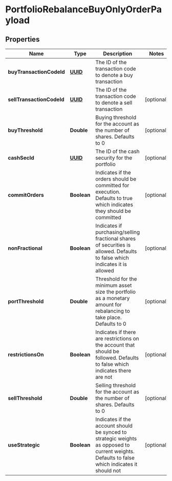 
# PortfolioRebalanceBuyOnlyOrderPayload

## Properties
Name | Type | Description | Notes
------------ | ------------- | ------------- | -------------
**buyTransactionCodeId** | [**UUID**](UUID.md) | The ID of the transaction code to denote a buy transaction | 
**sellTransactionCodeId** | [**UUID**](UUID.md) | The ID of the transaction code to denote a sell transaction |  [optional]
**buyThreshold** | **Double** | Buying threshold for the account as the number of shares. Defaults to 0 |  [optional]
**cashSecId** | [**UUID**](UUID.md) | The ID of the cash security for the portfolio |  [optional]
**commitOrders** | **Boolean** | Indicates if the orders should be committed for execution. Defaults to true which indicates they should be committed |  [optional]
**nonFractional** | **Boolean** | Indicates if purchasing/selling fractional shares of securities is allowed. Defaults to false which indicates it is allowed |  [optional]
**portThreshold** | **Double** | Threshold for the minimum asset size the portfolio as a monetary amount for rebalancing to take place. Defaults to 0 |  [optional]
**restrictionsOn** | **Boolean** | Indicates if there are restrictions on the account that should be followed. Defaults to false which indicates there are not |  [optional]
**sellThreshold** | **Double** | Selling threshold for the account as the number of shares. Defaults to 0 |  [optional]
**useStrategic** | **Boolean** | Indicates if the account should be synced to strategic weights as opposed to current weights. Defaults to false which indicates it should not |  [optional]



